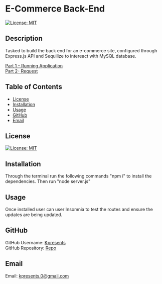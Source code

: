 # E-Commerce Back-End 
  [![License: MIT](https://img.shields.io/badge/License-MIT-yellow.svg)](https://opensource.org/licenses/MIT)
 

  ## Description
  Tasked to build the back end for an e-commerce site, configured through Express.js API and Sequilize to intereact with MySQL database. 

[Part 1 - Running Application](https://drive.google.com/file/d/1tWC0lj60pS2jwdxtWKuMloK2wsK8laOA/view) <br>
[Part 2- Request](https://drive.google.com/file/d/1Fnf2OqHdo9Fhbcpsps9dMjLJV4GV01F6/view)
 
  
  ## Table of Contents
  
  - [License](#license)
  - [Installation](#installation)
  - [Usage](#usage)
  - [GitHub](#gitHub)
  - [Email](#email)
  
  ## License
  [![License: MIT](https://img.shields.io/badge/License-MIT-yellow.svg)](https://opensource.org/licenses/MIT)

  ## Installation
  Through the terminal run the following commands "npm i" to install the dependencies. Then run "node server.js" 
  
  ## Usage
  
  Once installed user can user Insomnia to test the routes and ensure the updates are being updated. 
      
  
  ## GitHub 
 GitHub Username: [Kpresents](https://github.com/Kpresents) <br>
GitHub Repository: [Repo](https://github.com/Kpresents/E-Commerce-Back-End)
  
  
  ## Email
 Email: kpresents.0@gmail.com
  

